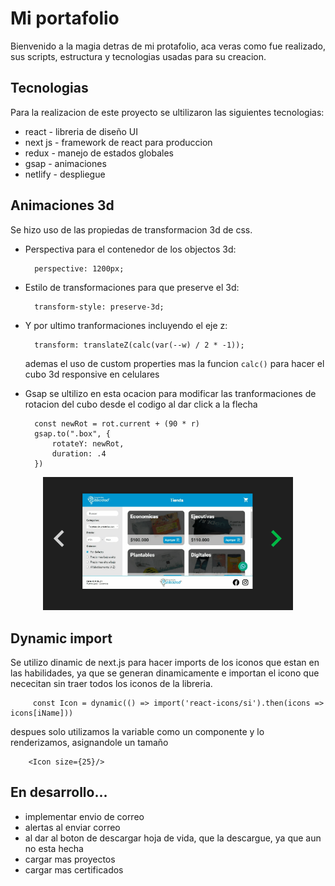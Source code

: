 # Mi portafolio

Bienvenido a la magia detras de mi protafolio, aca veras como fue realizado, sus scripts, estructura y tecnologias usadas para su creacion.

## Tecnologias

Para la realizacion de este proyecto se ultilizaron las siguientes tecnologias:

- react - libreria de diseño UI
- next js - framework de react para produccion
- redux - manejo de estados globales
- gsap - animaciones
- netlify - despliegue

## Animaciones 3d

Se hizo uso de las propiedas de transformacion 3d de css.

- Perspectiva para el contenedor de los objectos 3d:


        perspective: 1200px;


- Estilo de transformaciones para que preserve el 3d:


        transform-style: preserve-3d;


- Y por ultimo tranformaciones incluyendo el eje z:


        transform: translateZ(calc(var(--w) / 2 * -1));


    ademas el uso de custom properties mas la funcion <code>calc()</code> para hacer el cubo 3d responsive en celulares


- Gsap se ultilizo en esta ocacion para modificar las tranformaciones de rotacion del cubo desde el codigo al dar click a la flecha


        const newRot = rot.current + (90 * r)
        gsap.to(".box", {
            rotateY: newRot,
            duration: .4
        })



<div style="text-align:center"><img src="./readme_files/cube.gif" width="400px"></div>

## Dynamic import

Se utilizo dinamic de next.js para hacer imports de los iconos que estan en las habilidades, ya que se generan dinamicamente e importan el icono que nececitan sin traer todos los iconos de la libreria.


         const Icon = dynamic(() => import('react-icons/si').then(icons => icons[iName]))



despues solo utilizamos la variable como un componente y lo renderizamos, asignandole un tamaño


        <Icon size={25}/>



## En desarrollo...

- implementar envio de correo
- alertas al enviar correo
- al dar al boton de descargar hoja de vida, que la descargue, ya que aun no esta hecha
- cargar mas proyectos
- cargar mas certificados





